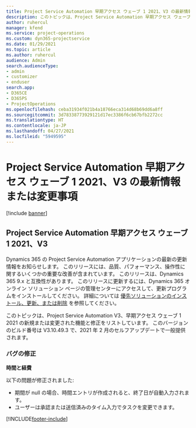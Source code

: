 ```yaml
---
title: Project Service Automation 早期アクセス ウェーブ 1 2021、V3 の最新情報または変更事項
description: このトピックは、Project Service Automation 早期アクセス ウェーブ 1 2021、V3 で利用可能な機能と修正をリストしています。
author: ruhercul
manager: kfend
ms.service: project-operations
ms.custom: dyn365-projectservice
ms.date: 01/29/2021
ms.topic: article
ms.author: ruhercul
audience: Admin
search.audienceType:
- admin
- customizer
- enduser
search.app:
- D365CE
- D365PS
- ProjectOperations
ms.openlocfilehash: ceba31934f021b4a18766eca314d68b69dd6a8ff
ms.sourcegitcommit: 3d78338773929121d17ec3386f6cb67bfb2272cc
ms.translationtype: HT
ms.contentlocale: ja-JP
ms.lasthandoff: 04/27/2021
ms.locfileid: "5949595"
---
```

# <a name="whats-new-or-changed-in-project-service-automation-early-access-wave-1-2021-v3"></a>Project Service Automation 早期アクセス ウェーブ 1 2021、V3 の最新情報または変更事項

[!include [banner](../includes/psa-now-project-operations.md)]

## <a name="project-service-automation-early-access-wave-1-2021-v3"></a>Project Service Automation 早期アクセス ウェーブ 1 2021、V3

Dynamics 365 の Project Service Automation アプリケーションの最新の更新情報をお知らせします。 このリリースには、品質、パフォーマンス、操作性に関するいくつかの重要な改善が含まれています。 このリリースは、Dynamics 365 9.x と互換性があります。 このリリースに更新するには、Dynamics 365 オンライン ソリューション ページの管理センターにアクセスして、更新プログラムをインストールしてください。 詳細については [優先ソリューションのインストール、更新、または削除](/power-platform/admin/install-remove-preferred-solution) を参照してください。

このトピックは、Project Service Automation V3、早期アクセス ウェーブ 1 2021 の新規または変更された機能と修正をリストしています。 このバージョンのビルド番号は V3.10.49.3 で、2021 年 2 月のセルフアップデートで一般提供されます。


### <a name="bug-fixes"></a>バグの修正

**時間と経費**

以下の問題が修正されました:

- 期間が null の場合、時間エントリが作成されると、終了日が自動入力されます。
- ユーザーは承認または送信済みのタイム入力でタスクを変更できます。


[!INCLUDE[footer-include](../includes/footer-banner.md)]